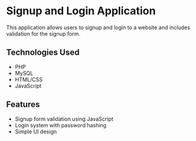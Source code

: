 # Signup and Login Application
This application allows users to signup and login to a website and includes validation for the signup form.

## Technologies Used
- PHP
- MySQL
- HTML/CSS
- JavaScript

## Features
- Signup form validation using JavaScript
- Login system with password hashing
- Simple UI design
